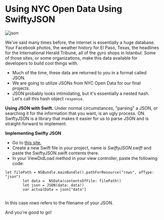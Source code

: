 # Using NYC Open Data Using SwiftyJSON

![json](http://dev.bowdenweb.com/js/json/i/hello-my-name-is-json.jpg)

We've said many times before, the internet is essentially a huge database.  Your Facebook photos, the weather history for El Paso, Texas, the headlines for the International Herald Tribune, all of the gyro shops in Istanbul.  Some of those sites, or some organizations, make this data available for developers to build cool things with.

 * Much of the time, these data are returned to you in a format called JSON.  
 * We are going to utilize JSONs from NYC Open Data for our final projects.  
 * JSON probably looks intimidating, but it's essentially a nested hash. Let's call this hash object `response`. 

**Using JSON with Swift.**  Under normal circumstances, "parsing"  a JSON, or searching it for the information that you want, is an ugly process. ON.  SwiftyJSON is a library that makes it easier for us to parse JSON and is straight-forward to implement.  

**Implementing Swifty JSON**
+ Go to [this site.](https://github.com/SwiftyJSON/SwiftyJSON)
+ Create a new Swift file in your project, name is *SwiftyJSON.swift* and paste the SwiftyJSON.swift contents there.
+ In your ViewDidLoad method in your view controller, paste the following code:

```
let filePath = NSBundle.mainBundle().pathForResource("rows", ofType: "json")
        let data =  NSData(contentsOfFile: filePath!)
        let json = JSON(data: data!)
        var actualData = json["data"]        
        
```
In this case *rows* refers to the filename of your JSON.  

And you're good to go!
 
 
